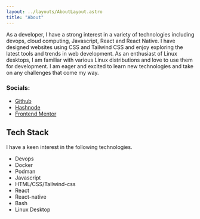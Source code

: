 ```yaml
---
layout: ../layouts/AboutLayout.astro
title: "About"
---
```


<!-- As a developer, I have always been passionate about technology and learning new skills. My current areas of interest include DevOps, cloud computing, JavaScript, React, and React Native. Over the years, I have honed my skills in designing websites using CSS and Tailwind. I take pride in creating visually appealing and functional websites that offer a seamless user experience.

As an avid Linux user, I enjoy exploring the various possibilities that this platform offers for developers.

With my eagerness and excitement to learn new technologies, I am always on the lookout for new challenges that can help me grow as a developer. I am always ready to take on any task and am confident in my ability to work well under pressure. I am constantly exploring new ideas and pushing my boundaries to stay on top of the latest trends in the industry. -->

As a developer, I have a strong interest in a variety of technologies including devops, cloud computing, Javascript, React and React Native. I have designed websites using CSS and Tailwind CSS and enjoy exploring the latest tools and trends in web development. As an enthusiast of Linux desktops, I am familiar with various Linux distributions and love to use them for development. I am eager and excited to learn new technologies and take on any challenges that come my way.

### Socials:

- [Github](https://github.com/Pratik280)
- [Hashnode](https://pratik280.hashnode.dev/)
- [Frontend Mentor](https://www.frontendmentor.io/profile/Pratik280)

<!-- <div>
  <img src="/assets/dev.svg" class="sm:w-1/2 mx-auto" alt="coding dev illustration">
</div> -->

## Tech Stack

I have a keen interest in the following technologies.

- Devops
- Docker
- Podman
- Javascript
- HTML/CSS/Tailwind-css
- React
- React-native
- Bash
- Linux Desktop
